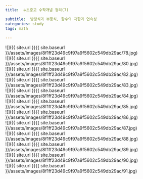 ```yaml
---
title:  ➗초중고 수학개념 정리(7)

subtitle:  방정식과 부등식, 함수의 극한과 연속성
categories: study 
tags: math
 
---
```


  
![]({{ site.url }}{{ site.baseurl }}/assets/images/8f1ff23d49c9f97a9f5602c549db29ac/78.jpg)  
![]({{ site.url }}{{ site.baseurl }}/assets/images/8f1ff23d49c9f97a9f5602c549db29ac/80.jpg)  
![]({{ site.url }}{{ site.baseurl }}/assets/images/8f1ff23d49c9f97a9f5602c549db29ac/82.jpg)  
![]({{ site.url }}{{ site.baseurl }}/assets/images/8f1ff23d49c9f97a9f5602c549db29ac/83.jpg)  
![]({{ site.url }}{{ site.baseurl }}/assets/images/8f1ff23d49c9f97a9f5602c549db29ac/84.jpg)  
![]({{ site.url }}{{ site.baseurl }}/assets/images/8f1ff23d49c9f97a9f5602c549db29ac/85.jpg)  
![]({{ site.url }}{{ site.baseurl }}/assets/images/8f1ff23d49c9f97a9f5602c549db29ac/86.jpg)  
![]({{ site.url }}{{ site.baseurl }}/assets/images/8f1ff23d49c9f97a9f5602c549db29ac/87.jpg)  
![]({{ site.url }}{{ site.baseurl }}/assets/images/8f1ff23d49c9f97a9f5602c549db29ac/88.jpg)  
![]({{ site.url }}{{ site.baseurl }}/assets/images/8f1ff23d49c9f97a9f5602c549db29ac/89.jpg)  
![]({{ site.url }}{{ site.baseurl }}/assets/images/8f1ff23d49c9f97a9f5602c549db29ac/90.jpg)  
![]({{ site.url }}{{ site.baseurl }}/assets/images/8f1ff23d49c9f97a9f5602c549db29ac/91.jpg)  

